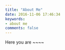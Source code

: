 ```yaml
---
title: "About Me"
date: 2016-11-06 17:46:34
keywords:
- about me
comments: false
---
```


Here you are ~~~~